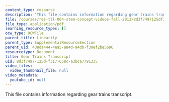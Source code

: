 ```yaml
---
content_type: resource
description: 'This file contains information regarding gear trains transcript. '
file: /courses/res-tll-004-stem-concept-videos-fall-2013/8d3f7497125df317658ca3bca7791335_MITRES_TLL-004F13_GearTra.pdf
file_type: application/pdf
learning_resource_types: []
ocw_type: OCWFile
parent_title: Linearity
parent_type: SupplementalResourceSection
parent_uid: 408da444-4ea5-a84d-94db-f30ef2be5696
resourcetype: Document
title: Gear Trains Transcript
uid: 8d3f7497-125d-f317-658c-a3bca7791335
video_files:
  video_thumbnail_file: null
video_metadata:
  youtube_id: null
---
```

This file contains information regarding gear trains transcript. 

